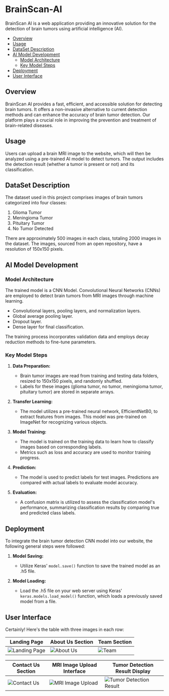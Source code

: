 # BrainScan-AI

BrainScan AI is a web application providing an innovative solution for the detection of brain tumors using artificial intelligence (AI).

- [Overview](#overview)
- [Usage](#usage)
- [DataSet Description](#dataset-description)
- [AI Model Development](#ai-model-development)
  - [Model Architecture](#model-architecture)
  - [Key Model Steps](#key-model-steps)
- [Deployment](#deployment)
- [User Interface](#user-interface)

## Overview

BrainScan AI provides a fast, efficient, and accessible solution for detecting brain tumors. It offers a non-invasive alternative to current detection methods and can enhance the accuracy of brain tumor detection. Our platform plays a crucial role in improving the prevention and treatment of brain-related diseases.

## Usage

Users can upload a brain MRI image to the website, which will then be analyzed using a pre-trained AI model to detect tumors. The output includes the detection result (whether a tumor is present or not) and its classification.

## DataSet Description

The dataset used in this project comprises images of brain tumors categorized into four classes:
1. Glioma Tumor
2. Meningioma Tumor
3. Pituitary Tumor
4. No Tumor Detected

There are approximately 500 images in each class, totaling 2000 images in the dataset. The images, sourced from an open repository, have a resolution of 150x150 pixels.

## AI Model Development

### Model Architecture

The trained model is a CNN Model. Convolutional Neural Networks (CNNs) are employed to detect brain tumors from MRI images through machine learning.
- Convolutional layers, pooling layers, and normalization layers.
- Global average pooling layer.
- Dropout layer.
- Dense layer for final classification.

The training process incorporates validation data and employs decay reduction methods to fine-tune parameters.

### Key Model Steps

1. **Data Preparation:**
   - Brain tumor images are read from training and testing data folders, resized to 150x150 pixels, and randomly shuffled.
   - Labels for these images (glioma tumor, no tumor, meningioma tumor, pituitary tumor) are stored in separate arrays.

2. **Transfer Learning:**
   - The model utilizes a pre-trained neural network, EfficientNetB0, to extract features from images. This model was pre-trained on ImageNet for recognizing various objects.

3. **Model Training:**
   - The model is trained on the training data to learn how to classify images based on corresponding labels.
   - Metrics such as loss and accuracy are used to monitor training progress.

4. **Prediction:**
   - The model is used to predict labels for test images. Predictions are compared with actual labels to evaluate model accuracy.

5. **Evaluation:**
   - A confusion matrix is utilized to assess the classification model's performance, summarizing classification results by comparing true and predicted class labels.

## Deployment

To integrate the brain tumor detection CNN model into our website, the following general steps were followed:

1. **Model Saving:**
   - Utilize Keras' `model.save()` function to save the trained model as an .h5 file.

2. **Model Loading:**
   - Load the .h5 file on your web server using Keras' `keras.models.load_model()` function, which loads a previously saved model from a file.

## User Interface
Certainly! Here's the table with three images in each row:

| Landing Page | About Us Section | Team Section |
| --- | --- | --- |
| ![Landing Page](https://github.com/oumaimabenaboud/BrainScan-AI/assets/120368654/cdd81187-7128-456f-9f4b-b288ea4e107c) | ![About Us](https://github.com/oumaimabenaboud/BrainScan-AI/assets/120368654/8d0d473b-2a9e-47c6-b03a-7a555144f91a) | ![Team](https://github.com/oumaimabenaboud/BrainScan-AI/assets/120368654/05fd5d27-d3da-4b31-ae0a-5a53a6115fd9) |

| Contact Us Section | MRI Image Upload Interface | Tumor Detection Result Display |
| --- | --- | --- |
| ![Contact Us](https://github.com/oumaimabenaboud/BrainScan-AI/assets/120368654/63fa017e-55f0-4af0-896a-0f09e1b63aff) | ![MRI Image Upload](https://github.com/oumaimabenaboud/BrainScan-AI/assets/120368654/5e62c640-d718-4394-a94c-b751fffa0512) | ![Tumor Detection Result](https://github.com/oumaimabenaboud/BrainScan-AI/assets/120368654/36dde5dd-33bc-42b5-8744-9b49da2d782b) |
